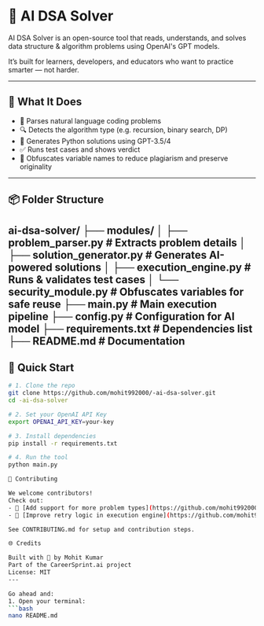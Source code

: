 # 🧠 AI DSA Solver

AI DSA Solver is an open-source tool that reads, understands, and solves data structure & algorithm problems using OpenAI's GPT models.

It’s built for learners, developers, and educators who want to practice smarter — not harder.

---

## 🚀 What It Does

- 📄 Parses natural language coding problems
- 🔍 Detects the algorithm type (e.g. recursion, binary search, DP)
- 🧠 Generates Python solutions using GPT-3.5/4
- ✅ Runs test cases and shows verdict
- 🔐 Obfuscates variable names to reduce plagiarism and preserve originality

---

## 📦 Folder Structure
ai-dsa-solver/
├── modules/
│   ├── problem_parser.py        # Extracts problem details
│   ├── solution_generator.py    # Generates AI-powered solutions
│   ├── execution_engine.py      # Runs & validates test cases
│   └── security_module.py       # Obfuscates variables for safe reuse
├── main.py                      # Main execution pipeline
├── config.py                    # Configuration for AI model
├── requirements.txt             # Dependencies list
├── README.md                    # Documentation
---

## 🧪 Quick Start

```bash
# 1. Clone the repo
git clone https://github.com/mohit992000/-ai-dsa-solver.git
cd -ai-dsa-solver

# 2. Set your OpenAI API Key
export OPENAI_API_KEY=your-key

# 3. Install dependencies
pip install -r requirements.txt

# 4. Run the tool
python main.py

🤝 Contributing

We welcome contributors!
Check out:
- 🧩 [Add support for more problem types](https://github.com/mohit992000/-ai-dsa-solver/issues/1)
- 🧪 [Improve retry logic in execution engine](https://github.com/mohit992000/-ai-dsa-solver/issues/2)

See CONTRIBUTING.md for setup and contribution steps.

🌐 Credits

Built with 💙 by Mohit Kumar
Part of the CareerSprint.ai project
License: MIT
---

Go ahead and:
1. Open your terminal:
```bash
nano README.md
